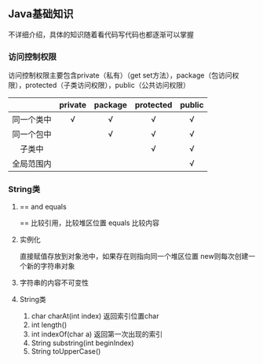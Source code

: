 ## Java基础知识

不详细介绍，具体的知识随着看代码写代码也都逐渐可以掌握

### 访问控制权限

访问控制权限主要包含private（私有）（get set方法），package（包访问权限），protected（子类访问权限），public（公共访问权限）

|            | private | package | protected | public |
| :--------: | :-----: | :-----: | :-------: | :----: |
| 同一个类中 |    √    |    √    |     √     |   √    |
| 同一个包中 |         |    √    |     √     |   √    |
|   子类中   |         |         |     √     |   √    |
| 全局范围内 |         |         |           |   √    |

### String类

1. == and equals

    == 比较引用，比较堆区位置
    equals 比较内容

2. 实例化

    直接赋值存放到对象池中，如果存在则指向同一个堆区位置
    new则每次创建一个新的字符串对象

3. 字符串的内容不可变性

4. String类

    1. char charAt(int index) 返回索引位置char
    2. int length()
    3. int indexOf(char a) 返回第一次出现的索引
    4. String substring(int beginIndex)
    5. String toUpperCase()


